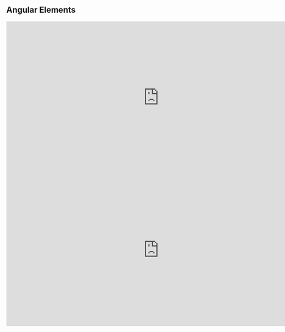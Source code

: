 ## Angular Elements

<iframe width="800" height="400" src="https://www.youtube.com/embed/Z1gLFPLVJjY" frameborder="0" allow="accelerometer; autoplay; encrypted-media; gyroscope; picture-in-picture" allowfullscreen></iframe>

<iframe width="800" height="400" src="https://www.youtube.com/embed/k5E2AVpwsko" frameborder="0" allow="accelerometer; autoplay; encrypted-media; gyroscope; picture-in-picture" allowfullscreen></iframe>

